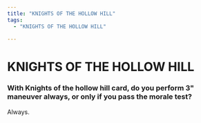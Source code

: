 ```yaml
---
title: "KNIGHTS OF THE HOLLOW HILL"
tags:
  - "KNIGHTS OF THE HOLLOW HILL"

---
```


# KNIGHTS OF THE HOLLOW HILL

### With Knights of the hollow hill card, do you perform 3" maneuver always, or only if you pass the morale test?

Always.
